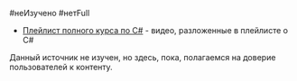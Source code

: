 #неИзучено #нетFull

- [Плейлист полного курса по C#](https://www.youtube.com/watch?v=KyFWqbRfWIA&list=PLQOaTSbfxUtD6kMmAYc8Fooqya3pjLs1N) - видео, разложенные в плейлисте о C#

Данный источник не изучен, но здесь, пока, полагаемся на доверие пользователей к контенту.